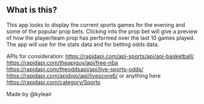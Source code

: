 ## What is this?

This app looks to display the current sports games for the evening and some of the popular prop bets. Clicking into the prop bet will give a preview of how the player/team prop has performed over the last 10 games played.
The app will use for the stats data and for betting odds data.

APIs for consideration: https://rapidapi.com/api-sports/api/api-basketball/ https://rapidapi.com/theapiguy/api/free-nba https://rapidapi.com/theoddsapi/api/live-sports-odds/ https://rapidapi.com/apidojo/api/livescore6/ or anything here https://rapidapi.com/category/Sports

Made by @kyleair
